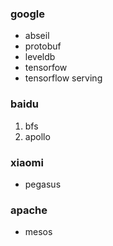 ### google
- abseil
- protobuf
- leveldb
- tensorfow
- tensorflow serving

### baidu
1. bfs
2. apollo

### xiaomi
- pegasus

### apache
- mesos

